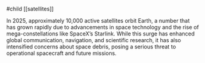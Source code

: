 #child [[satellites]]

In 2025, approximately 10,000 active satellites orbit Earth, a number that has grown rapidly due to advancements in space technology and the rise of mega-constellations like SpaceX’s Starlink. While this surge has enhanced global communication, navigation, and scientific research, it has also intensified concerns about space debris, posing a serious threat to operational spacecraft and future missions.
